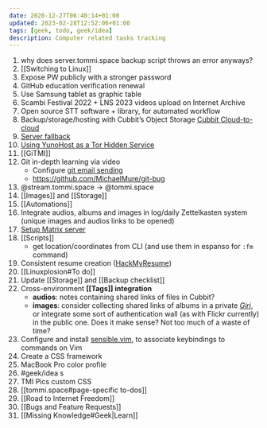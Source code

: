 ```yaml
---
date: 2020-12-27T06:40:14+01:00
updated: 2023-02-28T12:52:06+01:00
tags: [geek, todo, geek/idea]
description: Computer related tasks tracking
---
```

1. why does server.tommi.space backup script throws an error anyways?
4. [[Switching to Linux]]
5. Expose PW publicly with a stronger password
6. GitHub education verification renewal
7. Use Samsung tablet as graphic table
8. Scambi Festival 2022 + LNS 2023 videos upload on Internet Archive
9. Open source STT software + library, for automated workflow
10. Backup/storage/hosting with Cubbit’s Object Storage [Cubbit Cloud-to-cloud](https://cubbit.io/cloud-to-cloud)
11. [Server fallback](https://yunohost.org/en/app_fallback)
12. [Using YunoHost as a Tor Hidden Service](https://yunohost.org/en/torhiddenservice)
13. [[GiTMI]]
14. Git in-depth learning via video
	- Configure [git email sending](https://git-send-email.io 'git-send-email.io')
	- <https://github.com/MichaelMure/git-bug>
15. @stream.tommi.space -> @tommi.space
16. [[Images]] and [[Storage]]
17. [[Automations]]
18. Integrate audios, albums and images in log/daily Zettelkasten system (unique images and audios links to be opened)
19. [Setup Matrix server](https://github.com/matrix-org/synapse#id5 'Install Synapse')
20. [[Scripts]]
	- get location/coordinates from CLI (and use them in espanso for `:fm` command)
21. Consistent resume creation ([HackMyResume](https://github.com/hacksalot/HackMyResume 'HackMyResume on GitHub'))
22. [[Linuxplosion#To do]]
23. Update [[Storage]] and [[Backup checklist]]
24. Cross-environment **[[Tags]] integration**
	- **audios**: notes containing shared links of files in Cubbit?
	- **images**: consider collecting shared links of albums in a private *[Giri](https://tommi.space/giri 'Giri')*, or integrate some sort of authentication wall (as with Flickr currently) in the public one. Does it make sense? Not too much of a waste of time?
25. Configure and install [sensible.vim](https://github.com/tpope/vim-sensible 'sensible.vim on GitHub'), to associate keybindings to commands on Vim
26. Create a CSS framework
27. MacBook Pro color profile
28. #geek/idea s
29. TMI Pics custom CSS
30. [[tommi.space#page-specific to-dos]]
31. [[Road to Internet Freedom]]
32. [[Bugs and Feature Requests]]
33. [[Missing Knowledge#Geek|Learn]]